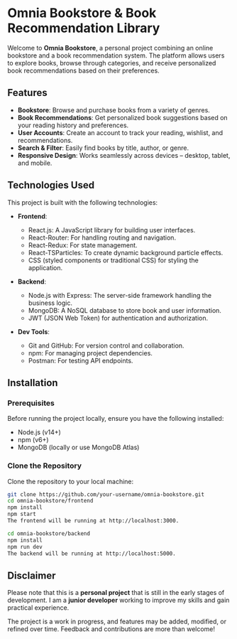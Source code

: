 # Omnia Bookstore & Book Recommendation Library

Welcome to **Omnia Bookstore**, a personal project combining an online bookstore and a book recommendation system. The platform allows users to explore books, browse through categories, and receive personalized book recommendations based on their preferences.

## Features

- **Bookstore**: Browse and purchase books from a variety of genres.
- **Book Recommendations**: Get personalized book suggestions based on your reading history and preferences.
- **User Accounts**: Create an account to track your reading, wishlist, and recommendations.
- **Search & Filter**: Easily find books by title, author, or genre.
- **Responsive Design**: Works seamlessly across devices – desktop, tablet, and mobile.

## Technologies Used

This project is built with the following technologies:

- **Frontend**:
  - React.js: A JavaScript library for building user interfaces.
  - React-Router: For handling routing and navigation.
  - React-Redux: For state management.
  - React-TSParticles: To create dynamic background particle effects.
  - CSS (styled components or traditional CSS) for styling the application.

- **Backend**:
  - Node.js with Express: The server-side framework handling the business logic.
  - MongoDB: A NoSQL database to store book and user information.
  - JWT (JSON Web Token) for authentication and authorization.

- **Dev Tools**:
  - Git and GitHub: For version control and collaboration.
  - npm: For managing project dependencies.
  - Postman: For testing API endpoints.

## Installation

### Prerequisites

Before running the project locally, ensure you have the following installed:

- Node.js (v14+)
- npm (v6+)
- MongoDB (locally or use MongoDB Atlas)

### Clone the Repository

Clone the repository to your local machine:

```bash
git clone https://github.com/your-username/omnia-bookstore.git
cd omnia-bookstore/frontend
npm install
npm start
The frontend will be running at http://localhost:3000.

cd omnia-bookstore/backend
npm install
npm run dev
The backend will be running at http://localhost:5000.
```` 
## Disclaimer

Please note that this is a **personal project** that is still in the early stages of development. I am a **junior developer** working to improve my skills and gain practical experience. 

The project is a work in progress, and features may be added, modified, or refined over time. Feedback and contributions are more than welcome!

